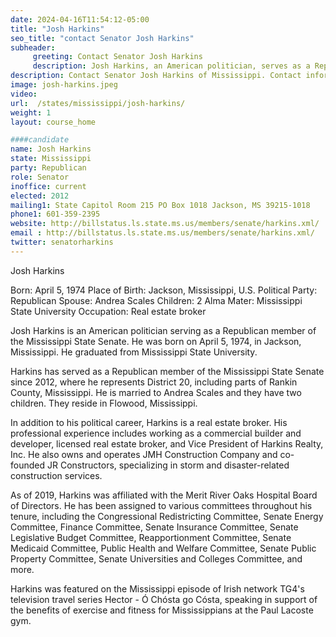 ```yaml
---
date: 2024-04-16T11:54:12-05:00
title: "Josh Harkins"
seo_title: "contact Senator Josh Harkins"
subheader:
     greeting: Contact Senator Josh Harkins
     description: Josh Harkins, an American politician, serves as a Republican member of the Mississippi State Senate, representing District 20, which encompasses portions of Rankin County, Mississippi.
description: Contact Senator Josh Harkins of Mississippi. Contact information for Josh Harkins includes email address, phone number, and mailing address.
image: josh-harkins.jpeg
video:
url:  /states/mississippi/josh-harkins/
weight: 1
layout: course_home

####candidate
name: Josh Harkins
state: Mississippi
party: Republican
role: Senator
inoffice: current
elected: 2012
mailing1: State Capitol Room 215 PO Box 1018 Jackson, MS 39215-1018
phone1: 601-359-2395
website: http://billstatus.ls.state.ms.us/members/senate/harkins.xml/
email : http://billstatus.ls.state.ms.us/members/senate/harkins.xml/
twitter: senatorharkins
---
```


Josh Harkins

Born: April 5, 1974
Place of Birth: Jackson, Mississippi, U.S.
Political Party: Republican
Spouse: Andrea Scales
Children: 2
Alma Mater: Mississippi State University
Occupation: Real estate broker

Josh Harkins is an American politician serving as a Republican member of the Mississippi State Senate. He was born on April 5, 1974, in Jackson, Mississippi. He graduated from Mississippi State University.

Harkins has served as a Republican member of the Mississippi State Senate since 2012, where he represents District 20, including parts of Rankin County, Mississippi. He is married to Andrea Scales and they have two children. They reside in Flowood, Mississippi.

In addition to his political career, Harkins is a real estate broker. His professional experience includes working as a commercial builder and developer, licensed real estate broker, and Vice President of Harkins Realty, Inc. He also owns and operates JMH Construction Company and co-founded JR Constructors, specializing in storm and disaster-related construction services.

As of 2019, Harkins was affiliated with the Merit River Oaks Hospital Board of Directors. He has been assigned to various committees throughout his tenure, including the Congressional Redistricting Committee, Senate Energy Committee, Finance Committee, Senate Insurance Committee, Senate Legislative Budget Committee, Reapportionment Committee, Senate Medicaid Committee, Public Health and Welfare Committee, Senate Public Property Committee, Senate Universities and Colleges Committee, and more.

Harkins was featured on the Mississippi episode of Irish network TG4's television travel series Hector - Ó Chósta go Cósta, speaking in support of the benefits of exercise and fitness for Mississippians at the Paul Lacoste gym.
